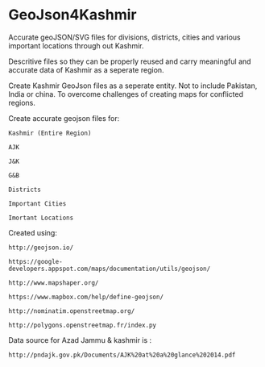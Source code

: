 # GeoJson4Kashmir

Accurate geoJSON/SVG files for divisions, districts, cities and various important locations through out Kashmir.

Descritive files so they can be properly reused and carry meaningful and accurate data of Kashmir as a seperate region.

Create Kashmir GeoJson files as a seperate entity. Not to include Pakistan, India or china. To overcome challenges of creating maps for conflicted regions.

Create accurate geojson files for:

    Kashmir (Entire Region)

    AJK

    J&K

    G&B

    Districts

    Important Cities

    Imortant Locations

Created using:

    http://geojson.io/

    https://google-developers.appspot.com/maps/documentation/utils/geojson/

    http://www.mapshaper.org/

    https://www.mapbox.com/help/define-geojson/

    http://nominatim.openstreetmap.org/

    http://polygons.openstreetmap.fr/index.py

Data source for Azad Jammu & kashmir is :

    http://pndajk.gov.pk/Documents/AJK%20at%20a%20glance%202014.pdf
